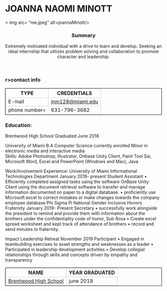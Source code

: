<!DOCTYPR html>

   <meta charset="utf.8">

<title>Quorra's Software Shack</title>
<style>
td,th{border: 1px solid#CCC;}
table{border: 1px solid black;}
</style>
</head>
<body>
	<h1>JOANNA NAOMI MINOTT</h1>
	

< img src= "me.jpeg" alt=joannaMinott/>	
<header>
<h3>Summary</h3> 
<p> Extremely motivated individual with a drive to learn and develop. Seeking an ideal internship that utilizes problem solving and collaboration to promote character and leadership.</p>
</header>

<h3>r>contact info</h3>
<table>
<tr>
<th> TYPE</th>
<th> CREDENTIALS</th>
</tr>
<tr>
<td>E-mail</td>
<td><a href="https://outlook.office.com/mail/inbox"> jnm128@miami.edu</a></td> 
</tr>
<tr>
<td>phone number<</td>
<td>631-796-3682</td>
</tr>
</table>

<h3>Education:</h3>
<table>
<tr>
<th>NAME</th>
<th>YEAR GRADUATED</th>
</tr>
	<tr>
		<td><a href= "">Brentwood High School</a></td>
		<td>june 2018</td>
	</tr>
	
		

Brentwood High School                 						Graduated June 2018
										                                        
University of Miami
B.A Computer Science     									       currently enrolled 
Minor in electronic media and interactive media								                                                                                                                                                   
Skills: 
Adobe Photoshop, Illustrator, Onbase Unity Client, Paint Tool Sai, Microsoft Word, Excel and PowerPoint
(Windows and Mac), Java 

Work/Involvement Experience:
University of Miami Informational Technologies Department                                      January 2019- present
Student Assistant 
•	Efficiently completed assigned tasks using the software OnBase Unity Client using the document retrieval software to transfer and manage information documented on paper to a digital database.
•	proficiently use Microsoft excel to correct mistakes or make changes towards the company employee database
Phi Sigma Pi National Gender Inclusive Honors Fraternity       			        January 2019- Present 
Secretary
•	successfully work alongside the president to remind and provide them with information about the brothers under the confidentiality code of honor, Sub Rosa
•	Create excel spread worksheet and kept track of attendance of brothers
•	record and send minutes to fraternity. 



Impact Leadership Retreat						                              November 2019
Participant
•	Engaged in teambuilding exercises to asset strengths and weaknesses as a leader
•	Participated in leadership development activities 
•	Develop collegial relationships through skills and concepts driven by empathy and transparency















</body>
</html>
